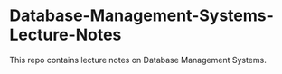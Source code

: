 # Database-Management-Systems-Lecture-Notes
This repo contains lecture notes on Database Management Systems.
